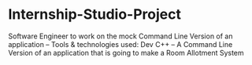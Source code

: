 # Internship-Studio-Project
Software Engineer to work on the mock Command Line Version of an application – Tools &amp; technologies used: Dev C++ – A Command Line Version of an application that is going to make a Room Allotment System
